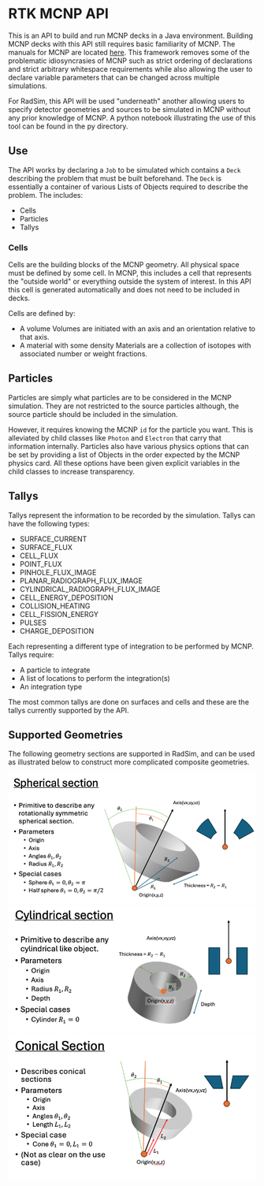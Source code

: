 # RTK MCNP API

This is an API to build and run MCNP decks in a Java environment. 
Building MCNP decks with this API still requires basic familiarity of MCNP. 
The manuals for MCNP are located [here](https://mcnp.lanl.gov/manual.html).
This framework removes some of the problematic idiosyncrasies of MCNP such as strict ordering of declarations and
strict arbitrary whitespace requirements while also allowing the user to declare variable parameters that can be 
changed across multiple simulations. 

For RadSim, this API will be used "underneath" another allowing users to specify detector geometries and sources 
to be simulated in MCNP without any prior knowledge of MCNP. A python notebook illustrating the use of this tool can be found in the py directory.

## Use

The API works by declaring a `Job` to be simulated which contains a `Deck` describing the problem that must be built 
beforehand. The `Deck` is essentially a container of various Lists of Objects required to describe the problem. The includes:
* Cells
* Particles
* Tallys

### Cells

Cells are the building blocks of the MCNP geometry. All physical space must be defined by some cell. In MCNP, this includes
a cell that represents the "outside world" or everything outside the system of interest. In this API this cell is generated 
automatically and does not need to be included in decks.

Cells are defined by:
* A volume
Volumes are initiated with an axis and an orientation relative to that axis. 
* A material with some density
Materials are a collection of isotopes with associated number or weight fractions. 

## Particles

Particles are simply what particles are to be considered in the MCNP simulation. They are not restricted to the source particles
although, the source particle should be included in the simulation.

However, it requires knowing the MCNP `id` for the particle you want. This is alleviated by child classes like 
`Photon` and `Electron` that carry that information internally. Particles also have various physics options that can be
set by providing a list of Objects in the order expected by the MCNP physics card. All these options have been given 
explicit variables in the child classes to increase transparency. 

## Tallys

Tallys represent the information to be recorded by the simulation. Tallys can have the following types:
* SURFACE_CURRENT
* SURFACE_FLUX
* CELL_FLUX
* POINT_FLUX
* PINHOLE_FLUX_IMAGE
* PLANAR_RADIOGRAPH_FLUX_IMAGE
* CYLINDRICAL_RADIOGRAPH_FLUX_IMAGE
* CELL_ENERGY_DEPOSITION
* COLLISION_HEATING
* CELL_FISSION_ENERGY
* PULSES
* CHARGE_DEPOSITION

Each representing a different type of integration to be performed by MCNP. Tallys require:
* A particle to integrate
* A list of locations to perform the integration(s)
* An integration type

The most common tallys are done on surfaces and cells and these are the tallys currently supported by the API. 

## Supported Geometries

The following geometry sections are supported in RadSim, and can be used as illustrated below to construct more complicated composite geometries.

![Alt text](data/spherical.png)
![Alt text](data/cylindrical.png)
![Alt text](data/conical.png)